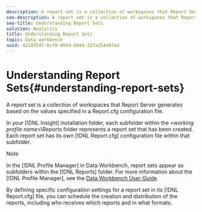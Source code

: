 ```yaml
---
description: A report set is a collection of workspaces that Report Server generates based on the values specified in a Report.cfg configuration file.
seo-description: A report set is a collection of workspaces that Report Server generates based on the values specified in a Report.cfg configuration file.
seo-title: Understanding Report Sets
solution: Analytics
title: Understanding Report Sets
topic: Data workbench
uuid: 421055d7-0cf0-4664-b944-327a254a97a4
---
```


# Understanding Report Sets{#understanding-report-sets}

A report set is a collection of workspaces that Report Server generates based on the values specified in a Report.cfg configuration file.

In your [!DNL Insight] installation folder, each subfolder within the <*working profile name*>\Reports folder represents a report set that has been created. Each report set has its own [!DNL Report.cfg] configuration file within that subfolder.

>[!NOTE]
>
>In the [!DNL Profile Manager] in Data Workbench, report sets appear as subfolders within the [!DNL Reports] folder. For more information about the [!DNL Profile Manager], see the [Data Workbench User Guide](http://marketing.adobe.com/resources/help/en_US/insight/#Data_Workbench_Help).

By defining specific configuration settings for a report set in its [!DNL Report.cfg] file, you can schedule the creation and distribution of the reports, including who receives which reports and in what formats. 
